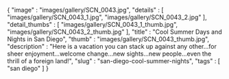{
  "image" : "images/gallery/SCN_0043.jpg",
  "details" : [
                 "images/gallery/SCN_0043_1.jpg",
                 "images/gallery/SCN_0043_2.jpg"
               ],
  "detail_thumbs" : [
                       "images/gallery/SCN_0043_1_thumb.jpg",
                       "images/gallery/SCN_0043_2_thumb.jpg"
                     ],
  "title" : "Cool Summer Days and Nights in San Diego",
  "thumb" : "images/gallery/SCN_0043_thumb.jpg",
  "description" : "Here is a vacation you can stack up against any other...for sheer enjoyment...welcome change...new sights...new people...even the thrill of a foreign land!",
  "slug" : "san-diego-cool-summer-nights",
  "tags" : [
              "san diego"
            ]
}
